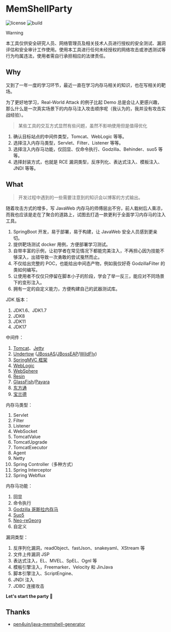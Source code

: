 # MemShellParty

![license](https://img.shields.io/github/license/reajason/memshellparty?style=flat-square)
![build](https://img.shields.io/github/actions/workflow/status/reajason/memshellparty/ci.yaml?branch=master&style=flat-square)

> [!WARNING]
> 本工具仅供安全研究人员、网络管理员及相关技术人员进行授权的安全测试、漏洞评估和安全审计工作使用。使用本工具进行任何未经授权的网络攻击或渗透测试等行为均属违法，使用者需自行承担相应的法律责任。



## Why

又到了一年一度的学习环节，最近一直在学习内存马相关的知识，也在写相关的靶场。

为了更好地学习，Real-World Attack 的例子比起 Demo 总是会让人更感兴趣，那么什么是一次真实场景下的内存马注入攻击顺序呢（我认为的，我并没有攻击实战经验）。

> 某些工具的交互方式显然有些问题，虽然不影响使用但是值得优化

1. 确认目标站点的中间件类型，Tomcat、WebLogic 等等。
2. 选择注入内存马类型，Servlet、Filter、Listener 等等。
3. 选择注入内存马功能，仅回显、仅命令执行、Godzilla、Behinder、suo5 等等。
4. 选择封装方式，也就是 RCE 漏洞类型，反序列化、表达式注入、模板注入、JNDI 等等。

## What

> 开发过程中遇到的一些需要注意到的知识会以博客的方式输出。

随着攻击方式的增多，写 JavaWeb 内存马的师傅层出不穷，前人栽树后人乘凉，而我也应该是走在了聚合的道路上，试图去打造一款更利于全面学习内存马的注入工具。

1. SpringBoot 开发，易于部署，易于构建，让 JavaWeb 安全人员感到更亲切。
2. 提供靶场测试 docker 用例，方便部署学习测试。
3. 自带丰富的示例，让初学者在常见情况下都能完美注入，不再担心因为技能不够深入，出错导致一次勇敢的尝试戛然而止。
4. 不仅给出完整的 POC，也能给出中间态产物，例如我仅好奇 GodzillaFilter 的类如何编写。
5. 让使用者不仅仅只停留在脚本小子的阶段，学会了举一反三，能应对不同场景下的变形注入。
6. 拥有一定的自定义能力，方便构建自己的武器测试库。

JDK 版本：

1. JDK1.6、JDK1.7
2. JDK8
3. JDK11
4. JDK17

中间件：

1. [Tomcat](https://tomcat.apache.org/)、[Jetty](https://jetty.org/)
2. [Undertow](https://undertow.io/) ([JBossAS](https://jbossas.jboss.org/downloads/)/[JBossEAP](https://developers.redhat.com/products/eap/download)/[WildFly](https://www.wildfly.org/downloads/))
3. [SpringMVC 框架](https://docs.spring.io/spring-framework/reference/web/webmvc.html)
4. [WebLogic](https://www.oracle.com/middleware/technologies/weblogic-server-installers-downloads.html)
5. [WebSphere](https://www.ibm.com/products/websphere-application-server)
6. [Resin](https://caucho.com/products/resin/download)
7. [GlassFish](https://javaee.github.io/glassfish/download)/[Payara](https://www.payara.fish/downloads/payara-platform-community-edition/)
8. [东方通](https://www.tongtech.com/pctype/25.html)
9. [宝兰德](https://www.bessystem.com/product/0ad9b8c4d6af462b8d15723a5f25a87d/info?p=101)

内存马类型：

1. Servlet
2. Filter
3. Listener
4. WebSocket
5. TomcatValue
6. TomcatUpgrade
7. TomcatExecutor
8. Agent
9. Netty
10. Spring Controller（多种方式）
11. Spring Interceptor
12. Spring Webflux

内存马功能：

1. 回显
2. 命令执行
3. [Godzilla 哥斯拉内存马](https://github.com/BeichenDream/Godzilla/releases)
4. [Suo5](https://github.com/zema1/suo5)
5. [Neo-reGeorg](https://github.com/L-codes/Neo-reGeorg)
6. 自定义

漏洞类型：

1. 反序列化漏洞，readObject、fastJson、snakeyaml、XStream 等
2. 文件上传漏洞 JSP
3. 表达式注入，EL、MVEL、SpEL、Ognl 等
4. 模板引擎注入，Freemarker、Velocity 和 JinJava
5. 脚本引擎注入、ScriptEngine、
6. JNDI 注入
7. JDBC 连接攻击

**Let's start the party 🎉**


## Thanks

- [pen4uin/java-memshell-generator](https://github.com/pen4uin/java-memshell-generator)